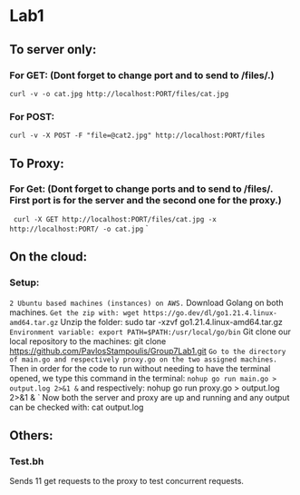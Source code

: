 # Lab1
## To server only: 
### For GET: (Dont forget to change port and to send to /files/.)
`curl -v -o cat.jpg http://localhost:PORT/files/cat.jpg`
### For POST:
`curl -v -X POST -F "file=@cat2.jpg" http://localhost:PORT/files`

## To Proxy:
###  For Get: (Dont forget to change ports and to send to /files/. First port is for the server and the second one for the proxy.)
` curl -X GET http://localhost:PORT/files/cat.jpg -x http://localhost:PORT/ -o cat.jpg`
`

## On the cloud:
### Setup:
` 2 Ubuntu based machines (instances) on AWS.
` Download Golang on both machines. 
` Get the zip with: wget https://go.dev/dl/go1.21.4.linux-amd64.tar.gz
` Unzip the folder: sudo tar -xzvf go1.21.4.linux-amd64.tar.gz
` Environment variable: export PATH=$PATH:/usr/local/go/bin
` Git clone our local repository to the machines: git clone https://github.com/PavlosStampoulis/Group7Lab1.git 
` Go to the directory of main.go and respectively proxy.go on the two assigned machines.
` Then in order for the code to run without needing to have the terminal opened, we type this command in the terminal:
`` nohup go run main.go > output.log 2>&1 &
`` and respectively: nohup go run proxy.go > output.log 2>&1 &
` Now both the server and proxy are up and running and any output can be checked with: cat output.log

## Others:
### Test.bh 
Sends 11 get requests to the proxy to test concurrent requests. 
